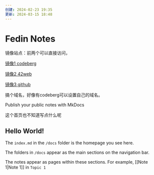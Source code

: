 ```yaml
---
创建: 2024-02-23 19:35
更新: 2024-03-15 18:48
---
```

# Fedin Notes

镜像站点：前两个可以直接访问，

   [镜像1 codeberg](https://envsh.codeberg.page)

   [镜像2 42web](https://fedin.42web.io/fedin)

   [镜像3 github](https://envsh.github.io/fedin)

搞个域名，好像有codeberg可以设置自己的域名。

Publish your public notes with MkDocs

这个首页也不知道写点什么呢

## Hello World!

The `index.md` in the `/docs` folder is the homepage you see here.

The folders in `/docs` appear as the main sections on the navigation bar.

The notes appear as pages within these sections. For example, [[Note 1|Note 1]] in `Topic 1`